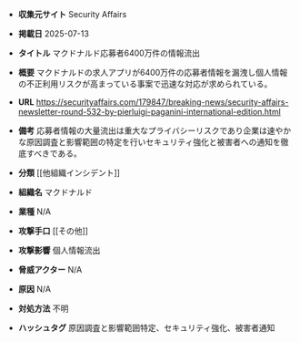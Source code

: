 - **収集元サイト**
Security Affairs

- **掲載日**
2025-07-13

- **タイトル**
マクドナルド応募者6400万件の情報流出

- **概要**
マクドナルドの求人アプリが6400万件の応募者情報を漏洩し個人情報の不正利用リスクが高まっている事案で迅速な対応が求められている。

- **URL**
https://securityaffairs.com/179847/breaking-news/security-affairs-newsletter-round-532-by-pierluigi-paganini-international-edition.html

- **備考**
応募者情報の大量流出は重大なプライバシーリスクであり企業は速やかな原因調査と影響範囲の特定を行いセキュリティ強化と被害者への通知を徹底すべきである。

- **分類**
[[他組織インシデント]]

- **組織名**
マクドナルド

- **業種**
N/A

- **攻撃手口**
[[その他]]

- **攻撃影響**
個人情報流出

- **脅威アクター**
N/A

- **原因**
N/A

- **対処方法**
不明

- **ハッシュタグ**
原因調査と影響範囲特定、セキュリティ強化、被害者通知
